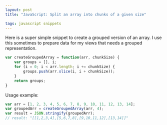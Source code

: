 ```yaml
---
layout: post
title: "JavaScript: Split an array into chunks of a given size"

tags: javascript snippets
---
```


Here is a super simple snippet to create a grouped version of an array. I use this sometimes to prepare
data for my views that needs a grouped representation.

```js
var createGroupedArray = function(arr, chunkSize) {
	var groups = [], i;
	for (i = 0; i < arr.length; i += chunkSize) {
		groups.push(arr.slice(i, i + chunkSize));
	}
	return groups;
}
```


Usage example:

```js
var arr = [1, 2, 3, 4, 5, 6, 7, 8, 9, 10, 11, 12, 13, 14];
var groupedArr = createGroupedArray(arr, 4);
var result = JSON.stringify(groupedArr);
// result: "[[1,2,3,4],[5,6,7,8],[9,10,11,12],[13,14]]"
```